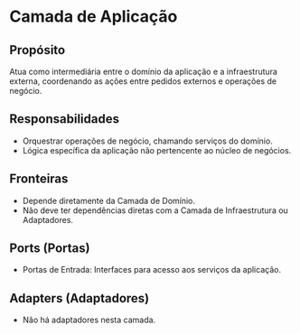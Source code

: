 # Camada de Aplicação

## Propósito
Atua como intermediária entre o domínio da aplicação e a infraestrutura externa, coordenando as ações entre pedidos externos e operações de negócio.

## Responsabilidades
- Orquestrar operações de negócio, chamando serviços do domínio.
- Lógica específica da aplicação não pertencente ao núcleo de negócios.

## Fronteiras
- Depende diretamente da Camada de Domínio.
- Não deve ter dependências diretas com a Camada de Infraestrutura ou Adaptadores.

## Ports (Portas)
- Portas de Entrada: Interfaces para acesso aos serviços da aplicação.

## Adapters (Adaptadores)
- Não há adaptadores nesta camada.
